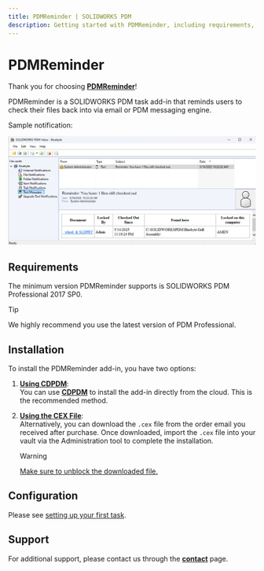 ```yaml
---
title: PDMReminder | SOLIDWORKS PDM
description: Getting started with PDMReminder, including requirements, installation instructions, and support resources.
---
```

# PDMReminder

Thank you for choosing **[PDMReminder](https://bluebyte.biz/product/PDMReminder/)**!

PDMReminder is a SOLIDWORKS PDM task add-in that reminds users to check their files back into via email or PDM messaging engine.

Sample notification:

![Sample notificiation](../images/Samplenotificiation.png)

## Requirements

The minimum version PDMReminder supports is SOLIDWORKS PDM Professional 2017 SP0.  
> [!Tip]
> We highly recommend you use the latest version of PDM Professional.

## Installation

To install the PDMReminder add-in, you have two options:

1. **[Using CDPDM](/src/updateaddinswithcdpdm.html)**:  
   You can use **[CDPDM](/src/cdpdm.html)** to install the add-in directly from the cloud. This is the recommended method.

2. **[Using the CEX File](/src/installingpdmaddins.html)**:  
   Alternatively, you can download the `.cex` file from the order email you received after purchase. Once downloaded, import the `.cex` file into your vault via the Administration tool to complete the installation. 
   > [!Warning]
   > [Make sure to unblock the downloaded file.](/src/pdmqa.html)


## Configuration
Please see [setting up your first task](/src/pdmremindernewtask.html).


## Support

For additional support, please contact us through the **[contact](https://bluebyte.biz/contact/)** page.

